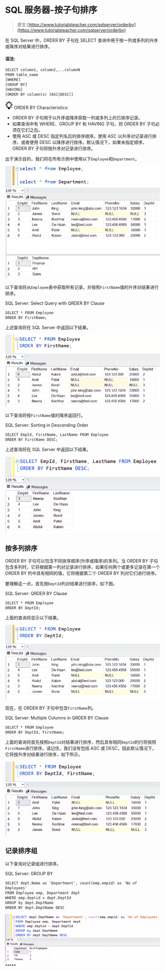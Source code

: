# SQL 服务器-按子句排序

> 原文:[https://www.tutorialsteacher.com/sqlserver/orderby](https://www.tutorialsteacher.com/sqlserver/orderby)

在 SQL Server 中，ORDER BY 子句在 SELECT 查询中用于按一列或多列的升序或降序对结果进行排序。

#### 语法:

```
SELECT column1, column2,...columnN 
FROM table_name
[WHERE]
[GROUP BY]
[HAVING]
[ORDER BY column(s) [ASC|DESC]] 
```

![](img/85db52f5404f0c468e1b194aa487d6a1.png)  ORDER BY Characteristics:

*   ORDER BY 子句用于以升序或降序获取一列或多列上的已排序记录。
*   如果查询中有 WHERE、GROUP BY 和 HAVING 子句，则 ORDER BY 子句必须在它们之后。
*   使用 ASC 或 DESC 指定列名后的排序顺序。使用 ASC 以升序对记录进行排序，或者使用 DESC 以降序进行排序。默认情况下，如果未指定顺序，ORDER BY 子句将按升序对记录进行排序。

出于演示目的，我们将在所有示例中使用以下`Employee`和`Department`。

[![orderby clause](img/10196b90c13e5c72d4939e1eb6fb595a.png)](../../Content/images/sqlserver/demo-tables.png)

以下查询将从`Employee`表中获取所有记录，并按照`FirstName`值的升序对结果进行排序。

SQL Server: Select Query with QRDER BY Clause 

```
SELECT * FROM Employee
ORDER BY FirstName; 
```

上述查询将在 SQL Server 中返回以下结果。

[![orderby clause](img/75ecca241d1fff4094173be2c44b5124.png)](../../Content/images/sqlserver/orderby1.png)

以下查询将按`FirstName`值的降序返回行。

SQL Server: Sorting in Descending Order 

```
SELECT EmpId, FirstName, LastName FROM Employee
ORDER BY FirstName DESC; 
```

上述查询将在 SQL Server 中返回以下结果。

[![orderby clause](img/bc4702ce4cacfb7acde726185ce8425e.png)](../../Content/images/sqlserver/orderby2.png)

## 按多列排序

ORDER BY 子句可以包含不同排序顺序(升序或降序)的多列。当 ORDER BY 子句包含多列时，它将根据第一列对记录进行排序，如果任何两个或更多记录在第一个 ORDER BY 列中具有相同的值，它将根据第二个 ORDER BY 列对它们进行排序。

要理解这一点，首先按`DeptId`列对结果进行排序，如下图。

SQL Server: QRDER BY Clause 

```
SELECT * FROM Employee
ORDER BY DeptId; 
```

上面的查询将显示以下结果。

[![orderby clause](img/4e3cabd60a0f0c2c02393eb49602c195.png)](../../Content/images/sqlserver/orderby3.png)

现在，在 ORDER BY 子句中包含`FirstName`列。

SQL Server: Multiple Columns in QRDER BY Clause 

```
SELECT * FROM Employee
ORDER BY DeptId, FirstName; 
```

上面的查询将首先按照`DeptId`对结果进行排序，然后具有相同`DeptId`的行将按照`FirstName`进行排序。请记住，我们没有包括 ASC 或 DESC，因此默认情况下，它将按升序对结果进行排序，如下所示。

[![orderby clause](img/47a75eab7ce6277a297260db8d68859a.png)](../../Content/images/sqlserver/orderby4.png)

## 记录排序组

以下查询对记录组进行排序。

SQL Server: GROUP BY 

```
SELECT dept.Name as 'Department', count(emp.empid) as 'No of Employees'
FROM Employee emp, Department dept
WHERE emp.deptid = dept.DeptId
GROUP by dept.DeptName
ORDER BY dept.DeptName DESC 
```

[![orderby clause](img/9e72bfd625baa70cde33f78b244d403c.png)](../../Content/images/sqlserver/orderby5.png)*****